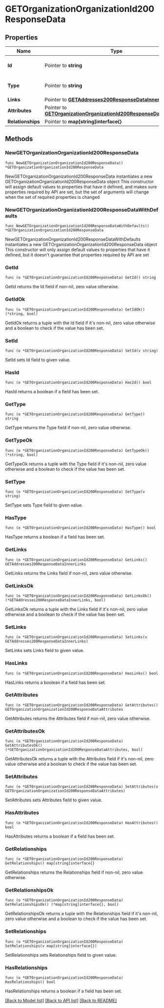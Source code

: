 # GETOrganizationOrganizationId200ResponseData

## Properties

Name | Type | Description | Notes
------------ | ------------- | ------------- | -------------
**Id** | Pointer to **string** | The resource&#39;s id | [optional] 
**Type** | Pointer to **string** | The resource&#39;s type | [optional] 
**Links** | Pointer to [**GETAddresses200ResponseDataInnerLinks**](GETAddresses200ResponseDataInnerLinks.md) |  | [optional] 
**Attributes** | Pointer to [**GETOrganizationOrganizationId200ResponseDataAttributes**](GETOrganizationOrganizationId200ResponseDataAttributes.md) |  | [optional] 
**Relationships** | Pointer to **map[string]interface{}** |  | [optional] 

## Methods

### NewGETOrganizationOrganizationId200ResponseData

`func NewGETOrganizationOrganizationId200ResponseData() *GETOrganizationOrganizationId200ResponseData`

NewGETOrganizationOrganizationId200ResponseData instantiates a new GETOrganizationOrganizationId200ResponseData object
This constructor will assign default values to properties that have it defined,
and makes sure properties required by API are set, but the set of arguments
will change when the set of required properties is changed

### NewGETOrganizationOrganizationId200ResponseDataWithDefaults

`func NewGETOrganizationOrganizationId200ResponseDataWithDefaults() *GETOrganizationOrganizationId200ResponseData`

NewGETOrganizationOrganizationId200ResponseDataWithDefaults instantiates a new GETOrganizationOrganizationId200ResponseData object
This constructor will only assign default values to properties that have it defined,
but it doesn't guarantee that properties required by API are set

### GetId

`func (o *GETOrganizationOrganizationId200ResponseData) GetId() string`

GetId returns the Id field if non-nil, zero value otherwise.

### GetIdOk

`func (o *GETOrganizationOrganizationId200ResponseData) GetIdOk() (*string, bool)`

GetIdOk returns a tuple with the Id field if it's non-nil, zero value otherwise
and a boolean to check if the value has been set.

### SetId

`func (o *GETOrganizationOrganizationId200ResponseData) SetId(v string)`

SetId sets Id field to given value.

### HasId

`func (o *GETOrganizationOrganizationId200ResponseData) HasId() bool`

HasId returns a boolean if a field has been set.

### GetType

`func (o *GETOrganizationOrganizationId200ResponseData) GetType() string`

GetType returns the Type field if non-nil, zero value otherwise.

### GetTypeOk

`func (o *GETOrganizationOrganizationId200ResponseData) GetTypeOk() (*string, bool)`

GetTypeOk returns a tuple with the Type field if it's non-nil, zero value otherwise
and a boolean to check if the value has been set.

### SetType

`func (o *GETOrganizationOrganizationId200ResponseData) SetType(v string)`

SetType sets Type field to given value.

### HasType

`func (o *GETOrganizationOrganizationId200ResponseData) HasType() bool`

HasType returns a boolean if a field has been set.

### GetLinks

`func (o *GETOrganizationOrganizationId200ResponseData) GetLinks() GETAddresses200ResponseDataInnerLinks`

GetLinks returns the Links field if non-nil, zero value otherwise.

### GetLinksOk

`func (o *GETOrganizationOrganizationId200ResponseData) GetLinksOk() (*GETAddresses200ResponseDataInnerLinks, bool)`

GetLinksOk returns a tuple with the Links field if it's non-nil, zero value otherwise
and a boolean to check if the value has been set.

### SetLinks

`func (o *GETOrganizationOrganizationId200ResponseData) SetLinks(v GETAddresses200ResponseDataInnerLinks)`

SetLinks sets Links field to given value.

### HasLinks

`func (o *GETOrganizationOrganizationId200ResponseData) HasLinks() bool`

HasLinks returns a boolean if a field has been set.

### GetAttributes

`func (o *GETOrganizationOrganizationId200ResponseData) GetAttributes() GETOrganizationOrganizationId200ResponseDataAttributes`

GetAttributes returns the Attributes field if non-nil, zero value otherwise.

### GetAttributesOk

`func (o *GETOrganizationOrganizationId200ResponseData) GetAttributesOk() (*GETOrganizationOrganizationId200ResponseDataAttributes, bool)`

GetAttributesOk returns a tuple with the Attributes field if it's non-nil, zero value otherwise
and a boolean to check if the value has been set.

### SetAttributes

`func (o *GETOrganizationOrganizationId200ResponseData) SetAttributes(v GETOrganizationOrganizationId200ResponseDataAttributes)`

SetAttributes sets Attributes field to given value.

### HasAttributes

`func (o *GETOrganizationOrganizationId200ResponseData) HasAttributes() bool`

HasAttributes returns a boolean if a field has been set.

### GetRelationships

`func (o *GETOrganizationOrganizationId200ResponseData) GetRelationships() map[string]interface{}`

GetRelationships returns the Relationships field if non-nil, zero value otherwise.

### GetRelationshipsOk

`func (o *GETOrganizationOrganizationId200ResponseData) GetRelationshipsOk() (*map[string]interface{}, bool)`

GetRelationshipsOk returns a tuple with the Relationships field if it's non-nil, zero value otherwise
and a boolean to check if the value has been set.

### SetRelationships

`func (o *GETOrganizationOrganizationId200ResponseData) SetRelationships(v map[string]interface{})`

SetRelationships sets Relationships field to given value.

### HasRelationships

`func (o *GETOrganizationOrganizationId200ResponseData) HasRelationships() bool`

HasRelationships returns a boolean if a field has been set.


[[Back to Model list]](../README.md#documentation-for-models) [[Back to API list]](../README.md#documentation-for-api-endpoints) [[Back to README]](../README.md)


